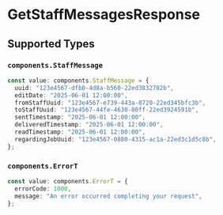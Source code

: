 # GetStaffMessagesResponse


## Supported Types

### `components.StaffMessage`

```typescript
const value: components.StaffMessage = {
  uuid: "123e4567-dfb0-4d8a-b560-22ed3832782b",
  editDate: "2025-06-01 12:00:00",
  fromStaffUuid: "123e4567-e739-443a-8720-22ed345bfc3b",
  toStaffUuid: "123e4567-44fe-4630-80ff-22ed3924591b",
  sentTimestamp: "2025-06-01 12:00:00",
  deliveredTimestamp: "2025-06-01 12:00:00",
  readTimestamp: "2025-06-01 12:00:00",
  regardingJobUuid: "123e4567-0880-4315-ac1a-22ed3c1d5c8b",
};
```

### `components.ErrorT`

```typescript
const value: components.ErrorT = {
  errorCode: 1000,
  message: "An error occurred completing your request",
};
```

